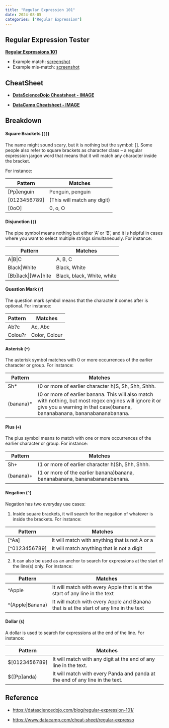 ```yaml
---
title: "Regular Expression 101"
date: 2024-08-05
categories: ["Regular Expression"]
---
```




## Regular Expression Tester

[**Regular Expressions 101**](https://regex101.com/)

-   Example match: [screenshot](2024-08-05T140308.jpg)
-   Example mis-match: [screenshot](2024-08-05T140353.jpg)





## CheatSheet

-   **[DataScienceDojo Cheatsheet - IMAGE](2024-08-05T135526.jpg)**

-   **[DataCamp Cheatsheet - IMAGE](image_adc9709454.png)**





## Breakdown

#### Square Brackets (`[]`)

The name might sound scary, but it is nothing but the symbol: []. Some people also refer to square brackets as character class – a regular expression jargon word that means that it will match any character inside the bracket. 

For instance:

| **Pattern**  | **Matches**                 |
| ------------ | --------------------------- |
| [Pp]enguin   | Penguin, penguin            |
| [0123456789] | (This will match any digit) |
| [0oO]        | 0, o, O                     |

#### Disjunction (`|`)

The pipe symbol means nothing but either ‘A’ or ‘B’, and it is helpful in cases where you want to select multiple strings simultaneously. For instance:

| **Pattern**        | **Matches**                |
| ------------------ | -------------------------- |
| A\|B\|C            | A, B, C                    |
| Black\|White       | Black, White               |
| [Bb]lack\|[Ww]hite | Black, black, White, white |

#### Question Mark (`?`)

The question mark symbol means that the character it comes after is optional. For instance:

| **Pattern** | **Matches**   |
| ----------- | ------------- |
| Ab?c        | Ac, Abc       |
| Colou?r     | Color, Colour |

#### Asterisk (`*`)

The asterisk symbol matches with 0 or more occurrences of the earlier character or group. For instance:

| **Pattern** | **Matches**                                                  |
| ----------- | ------------------------------------------------------------ |
| Sh*         | (0 or more of earlier character h)S, Sh, Shh, Shhh.          |
| (banana)*   | (0 or more of earlier banana. This will also match with nothing, but most regex engines will ignore it or give you a warning in that case)banana, bananabanana, bananabananabanana. |

#### Plus (`+`)

The plus symbol means to match with one or more occurrences of the earlier character or group. For instance:

| **Pattern** | **Matches**                                                  |
| ----------- | ------------------------------------------------------------ |
| Sh+         | (1 or more of earlier character h)Sh, Shh, Shhh.             |
| (banana)+   | (1 or more of the earlier banana)banana, bananabanana, bananabananabanana. |

#### Negation (`^`)

Negation has two everyday use cases:

1.   Inside square brackets, it will search for the negation of whatever is inside the brackets. For instance:

| **Pattern**   | **Matches**                                    |
| ------------- | ---------------------------------------------- |
| [^Aa]         | It will match with anything that is not A or a |
| [^0123456789] | It will match anything that is not a digit     |

2.   It can also be used as an anchor to search for expressions at the start of the line(s) only. For instance:

| **Pattern**      | **Matches**                                                  |
| ---------------- | ------------------------------------------------------------ |
| ^Apple           | It will match with every Apple that is at the start of any line in the text |
| ^(Apple\|Banana) | It will match with every Apple and Banana that is at the start of any line in the text |

#### Dollar (`$`)

A dollar is used to search for expressions at the end of the line. For instance:

| **Pattern**   | **Matches**                                                  |
| ------------- | ------------------------------------------------------------ |
| $[0123456789] | It will match with any digit at the end of any line in the text. |
| $([Pp]anda)   | It will match with every Panda and panda at the end of any line in the text. |







## Reference

-   https://datasciencedojo.com/blog/regular-expression-101/

-   https://www.datacamp.com/cheat-sheet/regular-expresso